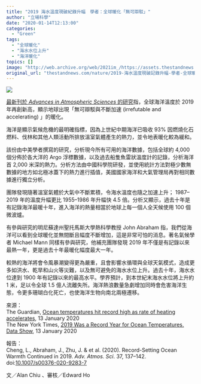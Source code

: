 ```yaml
---
title: "2019 海水溫度現破紀錄升幅　學者：全球暖化「無可辯駁」"
author: "立場科學"
date: "2020-01-14T12:13:00"
categories:
  - "Green"
tags:
  - "全球暖化"
  - "海水水位上升"
  - "海洋暖化"
topics: []
image: "http://web.archive.org/web/2021im_/https://assets.thestandnews.com/media/photos/Untitled-1-05_ycO7s_v43cVhX.png"
original_url: "thestandnews.com/nature/2019-海水溫度現破記錄升幅-學者-全球暖化-無可辯駁"
---
```

![](http://web.archive.org/web/2021im_/https://assets.thestandnews.com/media/photos/Untitled-1-05_ycO7s_v43cVhX.png)

[最新刊於 _Advances in Atmospheric Sciences_ 的研究](http://web.archive.org/web/20211229132301/https://link.springer.com/article/10.1007%2Fs00376-020-9283-7)指，全球海洋溫度於 2019 年再創新高，顯示地球出現「無可辯駁與不斷加速 (irrefutable and accelerating) 」的暖化。

海洋是顯示氣候危機的最明確指標，因為上世紀中期海洋已吸收 93% 因燃燒化石燃料、伐林和其他人類活動所排放溫室氣體產生的熱力，並令地表暖化較為緩和。

該份由中美學者撰寫的研究，分析現今所有可用的海洋數據，包括全球約 4,000 個分佈於各大洋的 Argo 浮標數據，以及過去船隻魚雷狀溫度計的記錄，分析海洋首 2,000 米深的熱力。分析方法由中國科學院研發，並使用統計方法對極少數無數據的地方如北極冰蓋下的熱力進行插值，美國國家海洋和大氣管理局再對相同數據進行獨立分析。

團隊發現隨著溫室氣體於大氣中不斷累積，令海水溫度也隨之加速上升； 1987–2019 年的溫度升幅更比 1955–1986 年升幅快 4.5 倍。分析又顯示，過去十年是有記錄海洋最暖十年，進入海洋的熱量相當於地球上每一個人全天候使用 100 個微波爐。

有參與研究的明尼蘇達州聖托馬斯大學熱科學教授 John Abraham 指，我們從海洋可以看到全球暖化並無間斷且幅度不斷增加，這是非常可怕的消息。著名氣候學者 Michael Mann 同樣有參與研究，他補充團隊發現 2019 年不僅是有記錄以來最熱一年，更是過去十年最暖化幅度最大一年。

較熱的海洋將會令風暴潮變得更為嚴重，且會影響水循環與全球天氣模式，造成更多如洪水、乾旱和山火等災難，以及無可避免的海水水位上升。過去十年，海水水位達到 1900 年有記錄以來的最高水平。學界預計，到本世紀末海水水位將上升約 1 米，足以令全球 1.5 億人流離失所。海洋熱浪數量急劇增加同時會危害海洋生態，令更多珊瑚白化死亡，也使海洋生物向南北兩極遷移。

來源：  
The Guardian, [Ocean temperatures hit record high as rate of heating accelerates](http://web.archive.org/web/20211229132301/https://www.theguardian.com/environment/2020/jan/13/ocean-temperatures-hit-record-high-as-rate-of-heating-accelerates), 13 January 2020  
The New York Times, [2019 Was a Record Year for Ocean Temperatures, Data Show](http://web.archive.org/web/20211229132301/https://www.nytimes.com/2020/01/13/climate/ocean-temperatures-climate-change.html), 13 January 2020

報告：  
Cheng, L., Abraham, J., Zhu, J. & et al. (2020). Record-Setting Ocean Warmth Continued in 2019. _Adv. Atmos. Sci_. 37, 137–142. doi:[10.1007/s00376-020-9283-7](http://web.archive.org/web/20211229132301/https://link.springer.com/article/10.1007%2Fs00376-020-9283-7)

文／Alan Chiu 、審核／Edward Ho